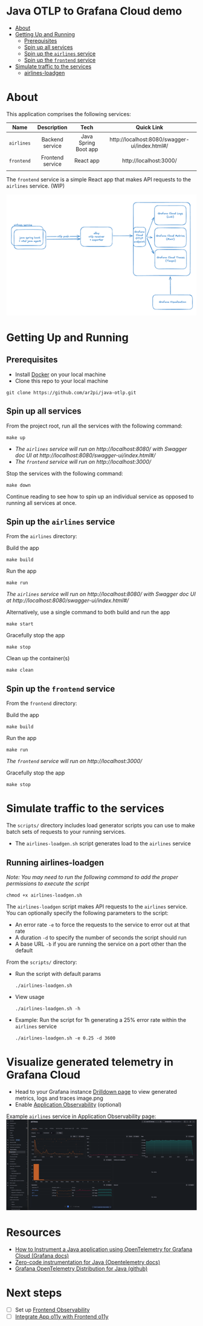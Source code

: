 # Java OTLP to Grafana Cloud demo

- [About](#about)
- [Getting Up and Running](#getting-up-and-running)
  - [Prerequisites](#prerequisites)
  - [Spin up all services](#spin-up-all-services)
  - [Spin up the `airlines` service](#spin-up-the-airlines-service)
  - [Spin up the `frontend` service](#spin-up-the-frontend-service)
- [Simulate traffic to the services](#simulate-traffic-to-the-services)
  - [airlines-loadgen](#running-airlines-loadgen)

# About

This application comprises the following services:

| Name | Description | Tech | Quick Link |
| :---: | :---: | :---: | :---: |
| `airlines` | Backend service | Java Spring Boot app | http://localhost:8080/swagger-ui/index.html#/ |
| `frontend` | Frontend service | React app | http://localhost:3000/ |
|||

The `frontend` service is a simple React app that makes API requests to the `airlines` service. (WIP)

![alt text](resources/diagram.png)

# Getting Up and Running

## Prerequisites

- Install [Docker](https://docs.docker.com/engine/install/) on your local machine
- Clone this repo to your local machine
```
git clone https://github.com/ar2pi/java-otlp.git
```

## Spin up all services

From the project root, run all the services with the following command:
```
make up
```

- *The `airlines` service will run on http://localhost:8080/ with Swagger doc UI at http://localhost:8080/swagger-ui/index.html#/*
- *The `frontend` service will run on http://localhost:3000/*

Stop the services with the following command:
```
make down
```

Continue reading to see how to spin up an individual service as opposed to running all services at once.

## Spin up the `airlines` service   

From the `airlines` directory:

Build the app
```
make build
```

Run the app
```
make run
```
*The `airlines` service will run on http://localhost:8080/ with Swagger doc UI at http://localhost:8080/swagger-ui/index.html#/*

Alternatively, use a single command to both build and run the app
```
make start
```

Gracefully stop the app
```
make stop
```

Clean up the container(s)
```
make clean
```

## Spin up the `frontend` service

From the `frontend` directory:

Build the app
```
make build
```

Run the app
```
make run
```
*The `frontend` service will run on http://localhost:3000/*

Gracefully stop the app
```
make stop
```

# Simulate traffic to the services

The `scripts/` directory includes load generator scripts you can use to make batch sets of requests to your running services.

- The `airlines-loadgen.sh` script generates load to the `airlines` service

## Running airlines-loadgen

*Note: You may need to run the following command to add the proper permissions to execute the script*
```
chmod +x airlines-loadgen.sh
```

The `airlines-loadgen` script makes API requests to the `airlines` service. You can optionally specify the following parameters to the script:
- An error rate `-e` to force the requests to the service to error out at that rate
- A duration `-d` to specify the number of seconds the script should run
- A base URL `-b` if you are running the service on a port other than the default

From the `scripts/` directory:

- Run the script with default params
  ```
  ./airlines-loadgen.sh
  ```

- View usage
  ```
  ./airlines-loadgen.sh -h
  ```

- Example: Run the script for 1h generating a 25% error rate within the `airlines` service
  ```
  ./airlines-loadgen.sh -e 0.25 -d 3600
  ```

# Visualize generated telemetry in Grafana Cloud

- Head to your Grafana instance [Drilldown page](https://grafana.com/docs/grafana/latest/explore/simplified-exploration/) to view generated metrics, logs and traces
image.png
- Enable [Application Observability](https://grafana.com/docs/grafana-cloud/monitor-applications/application-observability/setup/) (optional)

Example `airlines` service in Application Observability page:
![alt text](resources/appo11y.png)

# Resources

- [How to Instrument a Java application using OpenTelemetry for Grafana Cloud (Grafana docs)](https://grafana.com/docs/opentelemetry/instrument/grafana-java/)
- [Zero-code instrumentation for Java (Opentelemetry docs)](https://opentelemetry.io/docs/zero-code/java/agent/getting-started/)
- [Grafana OpenTelemetry Distribution for Java (github)](https://github.com/grafana/grafana-opentelemetry-java/blob/main/README.md)

# Next steps

- [ ] Set up [Frontend Observability](https://grafana.com/docs/grafana-cloud/monitor-applications/frontend-observability/quickstart/react/)
- [ ] [Integrate App o11y with Frontend o11y](https://grafana.com/docs/grafana-cloud/monitor-applications/application-observability/integrate-rum/)
